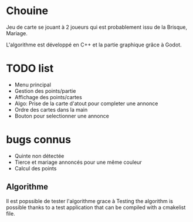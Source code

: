 # Chouine

Jeu de carte se jouant à 2 joueurs qui est probablement issu de la Brisque, Mariage. 

L'algorithme est développé en C++ et la partie graphique grâce à Godot.


# TODO list
- Menu principal
- Gestion des points/partie
- Affichage des points/cartes
- Algo: Prise de la carte d'atout pour completer une annonce
- Ordre des cartes dans la main
- Bouton pour selectionner une annonce

# bugs connus
- Quinte non détectée
- Tierce et mariage annoncés pour une même couleur
- Calcul des points 

## Algorithme

Il est popssible de tester l'algorithme grace à
Testing the algorithm is possible thanks to a test application that can be compiled with a cmakelist file.